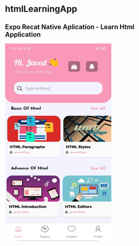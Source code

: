 # htmlLearningApp

## Expo Recat Native Aplication - Learn Html Application

<img src="https://raw.githubusercontent.com/thejaved/htmlLearningApp/main/AppScreenshot.jpeg" alt="Application Image" width="351" height="650"/>
